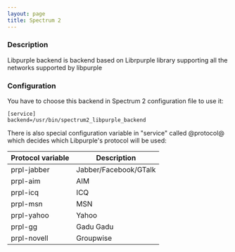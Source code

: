 ```yaml
---
layout: page
title: Spectrum 2
---
```


### Description

Libpurple backend is backend based on Librpurple library supporting all the networks supported by libpurple

### Configuration

You have to choose this backend in Spectrum 2 configuration file to use it:

	[service]
	backend=/usr/bin/spectrum2_libpurple_backend

There is also special configuration variable in "service" called @protocol@ which decides which Libpurple's protocol will be used:

Protocol variable| Description
-----------------|------------
prpl-jabber| Jabber/Facebook/GTalk
prpl-aim|AIM
prpl-icq|ICQ
prpl-msn|MSN
prpl-yahoo|Yahoo
prpl-gg|Gadu Gadu
prpl-novell|Groupwise

